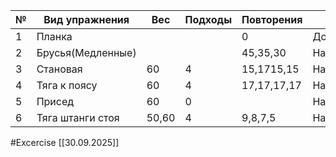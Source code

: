  
| №   | Вид упражнения    | Вес   | Подходы | Повторения  | Место      |
| --- | ----------------- | ----- | ------- | ----------- | ---------- |
| 1   | Планка            |       |         | 0           | Дом        |
| 2   | Брусья(Медленные) |       |         | 45,35,30    | Набережная |
| 3   | Становая          | 60    | 4       | 15,1715,15  | Набережная |
| 4   | Тяга к поясу      | 60    | 4       | 17,17,17,17 | Набережная |
| 5   | Присед            | 60    | 0       |             | Набережная |
| 6   | Тяга штанги стоя  | 50,60 | 4       | 9,8,7,5     | Набережная |

#Excercise
[[30.09.2025]]